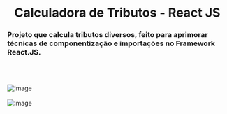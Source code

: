 <h1 align="center">Calculadora de Tributos - React JS</h1>

<h3>Projeto que calcula tributos diversos, feito para aprimorar técnicas de componentização e importações no Framework React.JS.</h3>
<br><br>

![image](https://github.com/user-attachments/assets/1446133d-8106-4e6b-90ed-a3b823c71fb2)
<br><br>
![image](https://github.com/user-attachments/assets/0a623408-274f-4dcf-b01d-0e83b758842a)


